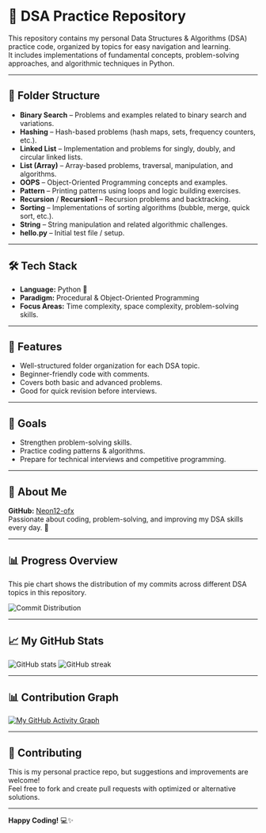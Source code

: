 # 🚀 DSA Practice Repository

This repository contains my personal Data Structures & Algorithms (DSA) practice code, organized by topics for easy navigation and learning.  
It includes implementations of fundamental concepts, problem-solving approaches, and algorithmic techniques in Python.

---

## 📂 Folder Structure

- **Binary Search** – Problems and examples related to binary search and variations.
- **Hashing** – Hash-based problems (hash maps, sets, frequency counters, etc.).
- **Linked List** – Implementation and problems for singly, doubly, and circular linked lists.
- **List (Array)** – Array-based problems, traversal, manipulation, and algorithms.
- **OOPS** – Object-Oriented Programming concepts and examples.
- **Pattern** – Printing patterns using loops and logic building exercises.
- **Recursion** / **Recursion1** – Recursion problems and backtracking.
- **Sorting** – Implementations of sorting algorithms (bubble, merge, quick sort, etc.).
- **String** – String manipulation and related algorithmic challenges.
- **hello.py** – Initial test file / setup.

---

## 🛠️ Tech Stack
- **Language:** Python 🐍
- **Paradigm:** Procedural & Object-Oriented Programming
- **Focus Areas:** Time complexity, space complexity, problem-solving skills.

---

## 📌 Features
- Well-structured folder organization for each DSA topic.
- Beginner-friendly code with comments.
- Covers both basic and advanced problems.
- Good for quick revision before interviews.

---

## 🎯 Goals
- Strengthen problem-solving skills.
- Practice coding patterns & algorithms.
- Prepare for technical interviews and competitive programming.

---

## 👤 About Me
**GitHub:** [Neon12-ofx](https://github.com/Neon12-ofx)  
Passionate about coding, problem-solving, and improving my DSA skills every day. 🚀

---
## 📊 Progress Overview
This pie chart shows the distribution of my commits across different DSA topics in this repository.

![Commit Distribution](commit_pie_chart.png)

---

## 📈 My GitHub Stats
![GitHub stats](https://github-readme-stats.vercel.app/api?username=Neon12-ofx&show_icons=true&theme=radical)
![GitHub streak](https://streak-stats.demolab.com?user=Neon12-ofx&theme=radical&hide_border=false)

---

## 📊 Contribution Graph
[![My GitHub Activity Graph](https://github-readme-activity-graph.vercel.app/graph?username=Neon12-ofx&theme=react-dark)](https://github.com/ashutosh00710/github-readme-activity-graph)

---

## 🤝 Contributing
This is my personal practice repo, but suggestions and improvements are welcome!  
Feel free to fork and create pull requests with optimized or alternative solutions.

---

**Happy Coding!** 💻✨
